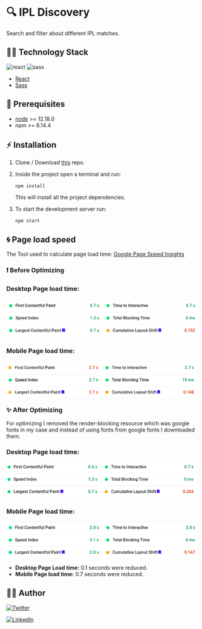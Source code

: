 # 🔍 IPL Discovery

Search and filter about different IPL matches.

## :man_technologist: Technology Stack

![react](https://img.shields.io/badge/frontend-react-61dafb?style=flat&logo=React)
![sass](https://img.shields.io/badge/styling-sass-ff69b4?style=flat&logo=sass)

-   [React](https://reactjs.org/)
-   [Sass](https://sass-lang.com/)

## :hatching_chick: Prerequisites

-   [node](https://nodejs.org/en/) >= 12.18.0
-   npm >= 6.14.4

## :zap: Installation

1. Clone / Download [this](https://github.com/khusharth/IPL-discovery) repo.
2. Inside the project open a terminal and run:

    ```
    npm install
    ```

    This will install all the project dependencies.

3. To start the development server run:
    ```
    npm start
    ```

## :cyclone: Page load speed

The Tool used to calculate page load time: [Google Page Speed Insights](https://developers.google.com/speed/pagespeed/insights/)

### :exclamation: Before Optimizing

### Desktop Page load time:

![Desktop old](./src/Assets/images/desk-old.png)

### Mobile Page load time:

![Mobile old](./src/Assets/images/mob-old.png)

### :sparkles: After Optimizing

For optimizing I removed the render-blocking resource which was google fonts in my case and instead of using fonts from google fonts I downloaded them.

### Desktop Page load time:

![Desktop old](./src/Assets/images/desk-new.png)

### Mobile Page load time:

![Mobile old](./src/Assets/images/mob-new.png)

-   **Desktop Page Load time:** 0.1 seconds were reduced.
-   **Mobile Page load time:** 0.7 seconds were reduced.

## :man_in_tuxedo: Author

[![Twitter](https://img.shields.io/badge/follow-%40khusharth19-1DA1F2?style=flat&logo=Twitter)](https://twitter.com/khusharth19)

[![LinkedIn](https://img.shields.io/badge/connect-%40khusharthpatani-%230077B5?style=flat&logo=LinkedIn)](https://www.linkedin.com/in/khusharth/)
